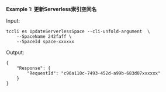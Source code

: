**Example 1: 更新Serverless索引空间名**



Input: 

```
tccli es UpdateServerlessSpace --cli-unfold-argument  \
    --SpaceName 242faff \
    --SpaceId space-xxxxxx
```

Output: 
```
{
    "Response": {
        "RequestId": "c96a110c-7493-452d-a99b-683d07xxxxxx"
    }
}
```


